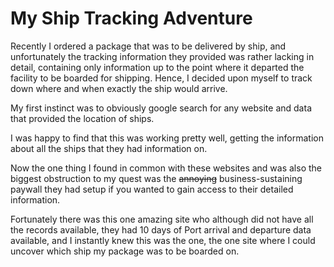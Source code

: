 # My Ship Tracking Adventure

Recently I ordered a package that was to be delivered by ship, and unfortunately the tracking information they provided was rather lacking in detail, containing only information up to the point where it departed the facility to be boarded for shipping. Hence, I decided upon myself to track down where and when exactly the ship would arrive.

My first instinct was to obviously google search for any website and data that provided the location of ships.

I was happy to find that this was working pretty well, getting the information about all the ships that they had information on.

Now the one thing I found in common with these websites and was also the biggest obstruction to my quest was the ~~annoying~~ business-sustaining paywall they had setup if you wanted to gain access to their detailed information.

Fortunately there was this one amazing site who although did not have all the records available, they had 10 days of Port arrival and departure data available, and I instantly knew this was the one, the one site where I could uncover which ship my package was to be boarded on.

